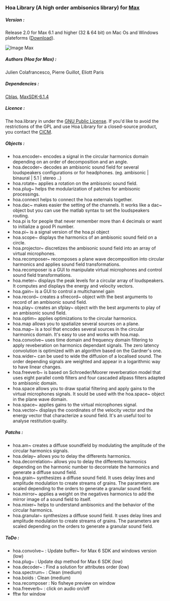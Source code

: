 ### Hoa Library (A high order ambisonics library) for <a title="Max" href="http://cycling74.com/products/max/" target="_blank">Max </a>


##### Version :

Release 2.0 for Max 6.1 and higher (32 & 64 bit) on Mac Os and Windows plateforms (<a title="Download" href="http://www.mshparisnord.fr/hoalibrary/en/downloads/" target="_blank">Download</a>).

![Image Max](https://raw.github.com/CICM/HoaLibrary/master/Ressources/HoaLibrary-v2.0-beta.png "Max Patch")

##### Authors (Hoa for Max) :

Julien Colafrancesco, Pierre Guillot, Eliott Paris

##### Dependencies : 

<a title="Cblas" href="http://www.netlib.org/clapack/cblas/" target="_blank">Cblas</a>, <a title="MaxSDK-6.1.4" href="http://cycling74.com/downloads/sdk/" target="_blank">MaxSDK-6.1.4</a>

##### Licence : 

The hoa.library in under the <a title="GNU" href="http://www.gnu.org/copyleft/gpl.html" target="_blank">GNU Public License</a>. If you'd like to avoid the restrictions of the GPL and use Hoa Library for a closed-source product, you contact the <a title="CICM" href="http://cicm.mshparisnord.org/" target="_blank">CICM</a>.

##### Objects :

- hoa.encoder~ encodes a signal in the circular harmonics domain depending on an order of decomposition and an angle.
- hoa.decoder~ decodes an ambisonic sound field for several loudspeakers configurations or for headphones. (eg. ambisonic | binaural | 5.1 | stereo ..)
- hoa.rotate~ applies a rotation on the ambisonic sound field.
- hoa.plug~ helps the modularization of patches for ambisonic processings.
- hoa.connect helps to connect the hoa externals together.
- hoa.dac~ makes easier the setting of the channels. It works like a dac~ object but you can use the matlab syntax to set the loudspeakers routing.
- hoa.pi is for people that never remember more than 4 decimals or want to initialize a good Pi number. 
- hoa.pi~ is a signal version of the hoa.pi object
- hoa.scope~ displays the harmonics of an ambisonic sound field on a circle.
- hoa.projector~ discretizes the ambisonic sound field into an array of virtual microphones.
- hoa.recomposer~ recomposes a plane wave decomposition into circular harmonics and applies sound field transformations.
- hoa.recomposer is a GUI to manipulate virtual microphones and control sound field transformations.
- hoa.meter~ displays the peak levels for a circular array of loudspeakers. It computes and displays the energy and velocity vectors.
- hoa.gain~ is a GUI to control a multichannel gain
- hoa.record~ creates a sfrecord~ object with the best arguments to record of an ambisonic sound field.
- hoa.play~ creates an sfplay~ object with the best arguments to play of an ambisonic sound field.
- hoa.optim~ applies optimizations to the circular harmonics.
- hoa.map allows you to spatialize several sources on a plane.
- hoa.map~ is a tool that encodes several sources in the circular harmonics domain. It's easy to use and works with hoa.map.
- hoa.convolve~ uses time domain and frequency domain filtering to apply reveberation on harmonics dependant signals. The zero latency convolution is optimized with an algorithm based on the Gardner's one.
- hoa.wider~ can be used to wide the diffusion of a localised sound. The order depending signals are weighted and appear in a logarithmic way to have linear changes.
- hoa.freeverb~ is based on Schroeder/Moorer reverberation model that uses eight parallel comb filters and four cascaded allpass filters adapted to ambisonic domain.
- hoa.space allows you to draw spatial filtering and apply gains to the virtual microphones signals. It sould be used with the hoa.space~ object in the plane wave domain.
- hoa.space~ applies gains to the virtual microphones signal.
- hoa.vector~ displays the coordinates of the velocity vector and the energy vector that characterize a sound field. It's an useful tool to analyse restitution quality.

##### Patchs :

- hoa.am~ creates a diffuse soundfield by modulating the amplitude of the circular harmonics signals.
- hoa.delay~ allows you to delay the differents harmonics.
- hoa.decorrelation~ allows you to delay the differents harmonics depending on the harmonic number to decorrelate the harmonics and generate a diffuse sound field.
- hoa.grain~ synthesizes a diffuse sound field. It uses delay lines and amplitude modulation to create streams of grains. The parameters are scaled depending to the orders to generate a granular sound field.
- hoa.mirror~ applies a weight on the negatives harmonics to add the mirror image of a sound field to itself. 
- hoa.mixer~ helps to understand ambisonics and the behavior of the circular harmonics.
- hoa.granular~ synthesizes a diffuse sound field. It uses delay lines and amplitude modulation to create streams of grains. The parameters are scaled depending on the orders to generate a granular sound field.


##### ToDo :

- hoa.convolve~ : Update buffer~ for Max 6 SDK and windows version (low)
- hoa.plug~ : Update dsp method for Max 6 SDK (low)
- hoa.decoder~ : Find a solution for attributes order (low)
- hoa.spectrum~ : Clean (medium)
- hoa.boids : Clean (medium)
- hoa.recomposer : No fisheye preview on window
- hoa.freeverb~ : click on audio on/off
- fftw for window